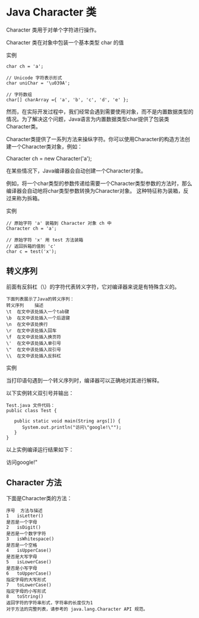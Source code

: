 # Java Character 类

Character 类用于对单个字符进行操作。

Character 类在对象中包装一个基本类型 char 的值

实例

	char ch = 'a';
	 
	// Unicode 字符表示形式
	char uniChar = '\u039A'; 
	 
	// 字符数组
	char[] charArray ={ 'a', 'b', 'c', 'd', 'e' };

然而，在实际开发过程中，我们经常会遇到需要使用对象，而不是内置数据类型的情况。为了解决这个问题，Java语言为内置数据类型char提供了包装类Character类。

Character类提供了一系列方法来操纵字符。你可以使用Character的构造方法创建一个Character类对象，例如：

Character ch = new Character('a');

在某些情况下，Java编译器会自动创建一个Character对象。

例如，将一个char类型的参数传递给需要一个Character类型参数的方法时，那么编译器会自动地将char类型参数转换为Character对象。 这种特征称为装箱，反过来称为拆箱。

实例
	
	// 原始字符 'a' 装箱到 Character 对象 ch 中
	Character ch = 'a';
	 
	// 原始字符 'x' 用 test 方法装箱
	// 返回拆箱的值到 'c'
	char c = test('x');

## 转义序列

前面有反斜杠（\）的字符代表转义字符，它对编译器来说是有特殊含义的。

	下面列表展示了Java的转义序列：
	转义序列	描述
	\t	在文中该处插入一个tab键
	\b	在文中该处插入一个后退键
	\n	在文中该处换行
	\r	在文中该处插入回车
	\f	在文中该处插入换页符
	\'	在文中该处插入单引号
	\"	在文中该处插入双引号
	\\	在文中该处插入反斜杠

实例

当打印语句遇到一个转义序列时，编译器可以正确地对其进行解释。

以下实例转义双引号并输出：

	Test.java 文件代码：
	public class Test {
	 
	   public static void main(String args[]) {
	      System.out.println("访问\"google!\"");
	   }
	}

以上实例编译运行结果如下：

访问google!"

## Character 方法

下面是Character类的方法：

	序号	方法与描述
	1	isLetter()
	是否是一个字母
	2	isDigit()
	是否是一个数字字符
	3	isWhitespace()
	是否是一个空格
	4	isUpperCase()
	是否是大写字母
	5	isLowerCase()
	是否是小写字母
	6	toUpperCase()
	指定字母的大写形式
	7	toLowerCase()
	指定字母的小写形式
	8	toString()
	返回字符的字符串形式，字符串的长度仅为1
	对于方法的完整列表，请参考的 java.lang.Character API 规范。